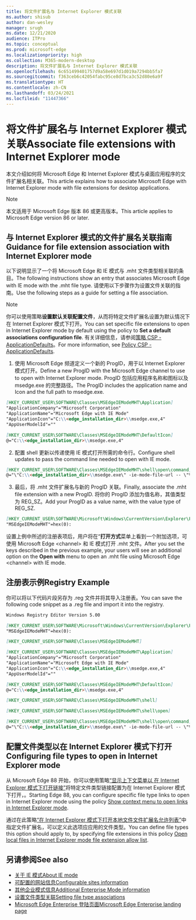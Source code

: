 ```yaml
---
title: 将文件扩展名与 Internet Explorer 模式关联
ms.author: shisub
author: dan-wesley
manager: srugh
ms.date: 12/21/2020
audience: ITPro
ms.topic: conceptual
ms.prod: microsoft-edge
ms.localizationpriority: high
ms.collection: M365-modern-desktop
description: 将文件扩展名与 Internet Explorer 模式关联
ms.openlocfilehash: 6c651499401757d9a58e697d1d019a7294bb5fa7
ms.sourcegitcommit: f363ceb6c42054fabc95ce8d7bca3c52d80e6a9f
ms.translationtype: HT
ms.contentlocale: zh-CN
ms.lasthandoff: 03/24/2021
ms.locfileid: "11447366"
---
```

# <a name="associate-file-extensions-with-internet-explorer-mode"></a><span data-ttu-id="16f02-103">将文件扩展名与 Internet Explorer 模式关联</span><span class="sxs-lookup"><span data-stu-id="16f02-103">Associate file extensions with Internet Explorer mode</span></span>

<span data-ttu-id="16f02-104">本文介绍如何将 Microsoft Edge 和 Internet Explorer 模式与桌面应用程序的文件扩展名相关联。</span><span class="sxs-lookup"><span data-stu-id="16f02-104">This article explains how to associate Microsoft Edge with Internet Explorer mode with file extensions for desktop applications.</span></span>

> [!NOTE]
> <span data-ttu-id="16f02-105">本文适用于 Microsoft Edge 版本 86 或更高版本。</span><span class="sxs-lookup"><span data-stu-id="16f02-105">This article applies to Microsoft Edge version 86 or later.</span></span>

## <a name="guidance-for-file-extension-association-with-internet-explorer-mode"></a><span data-ttu-id="16f02-106">与 Internet Explorer 模式的文件扩展名关联指南</span><span class="sxs-lookup"><span data-stu-id="16f02-106">Guidance for file extension association with Internet Explorer mode</span></span>

<span data-ttu-id="16f02-107">以下说明显示了一个将 Microsoft Edge 和 IE 模式与 .mht 文件类型相关联的条目。</span><span class="sxs-lookup"><span data-stu-id="16f02-107">The following instructions show an entry that associates Microsoft Edge with IE mode with the .mht file type.</span></span> <span data-ttu-id="16f02-108">请使用以下步骤作为设置文件关联的指南。</span><span class="sxs-lookup"><span data-stu-id="16f02-108">Use the following steps as a guide for setting a file association.</span></span>

> [!NOTE]
> <span data-ttu-id="16f02-109">你可以使用策略**设置默认关联配置文件**，从而将特定文件扩展名设置为默认情况下在 Internet Explorer 模式下打开。</span><span class="sxs-lookup"><span data-stu-id="16f02-109">You can set specific file extensions to open in Internet Explorer mode by default using the policy to **Set a default associations configuration file**.</span></span> <span data-ttu-id="16f02-110">有关详细信息，请参阅[策略 CSP - ApplicationDefaults](/windows/client-management/mdm/policy-csp-applicationdefaults#applicationdefaults-defaultassociationsconfiguration)。</span><span class="sxs-lookup"><span data-stu-id="16f02-110">For more information, see [Policy CSP - ApplicationDefaults](/windows/client-management/mdm/policy-csp-applicationdefaults#applicationdefaults-defaultassociationsconfiguration).</span></span>

1. <span data-ttu-id="16f02-111">使用 Microsoft Edge 频道定义一个新的 ProgID，用于以 Internet Explorer 模式打开。</span><span class="sxs-lookup"><span data-stu-id="16f02-111">Define a new ProgID with the Microsoft Edge channel to use to open with Internet Explorer mode.</span></span> <span data-ttu-id="16f02-112">ProgID 包括应用程序名称和图标以及 msedge.exe 的完整路径。</span><span class="sxs-lookup"><span data-stu-id="16f02-112">The ProgID includes the application name and Icon and the full path to msedge.exe.</span></span>

```markdown
[HKEY_CURRENT_USER\SOFTWARE\Classes\MSEdgeIEModeMHT\Application]
"ApplicationCompany"="Microsoft Corporation"
"ApplicationName"="Microsoft Edge with IE Mode"
"ApplicationIcon"="C:\\<edge_installation_dir>\\msedge.exe,4"
"AppUserModelId"=""
```

```markdown
[HKEY_CURRENT_USER\SOFTWARE\Classes\MSEdgeIEModeMHT\DefaultIcon]
@="C:\\<edge_installation_dir>\\msedge.exe,4"
```

2. <span data-ttu-id="16f02-113">配置 shell 更新以传递使用 IE 模式打开所需的命令行。</span><span class="sxs-lookup"><span data-stu-id="16f02-113">Configure shell updates to pass the command line needed to open with IE mode.</span></span>

```markdown
[HKEY_CURRENT_USER\SOFTWARE\Classes\MSEdgeIEModeMHT\shell\open\command]
@="\"C:\\<edge_installation_dir>\\msedge.exe\" -ie-mode-file-url -- \"%1\""
```

3. <span data-ttu-id="16f02-114">最后，将 .mht 文件扩展名与新的 ProgID 关联。</span><span class="sxs-lookup"><span data-stu-id="16f02-114">Finally, associate the .mht file extension with a new ProgID.</span></span> <span data-ttu-id="16f02-115">将你的 ProgID 添加为值名称，其值类型为 REG_SZ。</span><span class="sxs-lookup"><span data-stu-id="16f02-115">Add your ProgID as a value name, with the value type of REG_SZ.</span></span>

```markdown
[HKEY_CURRENT_USER\SOFTWARE\Microsoft\Windows\CurrentVersion\Explorer\FileExts\.mht\OpenWithProgids]
"MSEdgeIEModeMHT"=hex(0):
```

<span data-ttu-id="16f02-116">设置上例中所述的注册表项后，用户将在“**打开方式**菜单上看到一个附加选项，可使用 Microsoft Edge \<channel\> 和 IE 模式打开 .mht 文件。</span><span class="sxs-lookup"><span data-stu-id="16f02-116">After you set the keys described in the previous example, your users will see an additional option on the **Open with** menu to open an .mht file using Microsoft Edge \<channel\> with IE mode.</span></span>

## <a name="registry-example"></a><span data-ttu-id="16f02-117">注册表示例</span><span class="sxs-lookup"><span data-stu-id="16f02-117">Registry Example</span></span>

<span data-ttu-id="16f02-118">你可以将以下代码片段另存为 .reg 文件并将其导入注册表。</span><span class="sxs-lookup"><span data-stu-id="16f02-118">You can save the following code snippet as a .reg file and import it into the registry.</span></span>

```markdown
Windows Registry Editor Version 5.00

[HKEY_CURRENT_USER\SOFTWARE\Microsoft\Windows\CurrentVersion\Explorer\FileExts\.mht\OpenWithProgids]
"MSEdgeIEModeMHT"=hex(0):

[HKEY_CURRENT_USER\SOFTWARE\Classes\MSEdgeIEModeMHT]

[HKEY_CURRENT_USER\SOFTWARE\Classes\MSEdgeIEModeMHT\Application]
"ApplicationCompany"="Microsoft Corporation"
"ApplicationName"="Microsoft Edge with IE Mode"
"ApplicationIcon"="C:\\<edge_installation_dir>\\msedge.exe,4"
"AppUserModelId"=""

[HKEY_CURRENT_USER\SOFTWARE\Classes\MSEdgeIEModeMHT\DefaultIcon]
@="C:\\<edge_installation_dir>\\msedge.exe,4"

[HKEY_CURRENT_USER\SOFTWARE\Classes\MSEdgeIEModeMHT\shell]

[HKEY_CURRENT_USER\SOFTWARE\Classes\MSEdgeIEModeMHT\shell\open]

[HKEY_CURRENT_USER\SOFTWARE\Classes\MSEdgeIEModeMHT\shell\open\command]
@="\"C:\\<edge_installation_dir>\\msedge.exe\" -ie-mode-file-url -- \"%1\""

```
## <a name="configuring-file-types-to-open-in-internet-explorer-mode"></a><span data-ttu-id="16f02-119">配置文件类型以在 Internet Explorer 模式下打开</span><span class="sxs-lookup"><span data-stu-id="16f02-119">Configuring file types to open in Internet Explorer mode</span></span>

<span data-ttu-id="16f02-120">从 Microsoft Edge 88 开始，你可以使用策略[“显示上下文菜单以 在 Internet Explorer 模式下打开链接”](./microsoft-edge-policies.md#show-context-menu-to-open-a-link-in-internet-explorer-mode)将特定文件类型链接配置为在 Internet Explorer 模式下打开，。</span><span class="sxs-lookup"><span data-stu-id="16f02-120">Starting Edge 88, you can configure specific file type links to open in Internet Explorer mode using the policy [Show context menu to open links in Internet Explorer mode](./microsoft-edge-policies.md#show-context-menu-to-open-a-link-in-internet-explorer-mode).</span></span> 

<span data-ttu-id="16f02-121">通过在此策略[“在 Internet Explorer 模式下打开本地文件文件扩展名允许列表”](./microsoft-edge-policies.md#internetexplorerintegrationlocalfileextensionallowlist)中指定文件扩展名，可以定义此选项应应用的文件类型。</span><span class="sxs-lookup"><span data-stu-id="16f02-121">You can define file types this option should apply to, by specifying file extensions in this policy [Open local files in Internet Explorer mode file extension allow list](./microsoft-edge-policies.md#internetexplorerintegrationlocalfileextensionallowlist).</span></span> 

## <a name="see-also"></a><span data-ttu-id="16f02-122">另请参阅</span><span class="sxs-lookup"><span data-stu-id="16f02-122">See also</span></span>

- [<span data-ttu-id="16f02-123">关于 IE 模式</span><span class="sxs-lookup"><span data-stu-id="16f02-123">About IE mode</span></span>](./edge-ie-mode.md)
- [<span data-ttu-id="16f02-124">可配置的网站信息</span><span class="sxs-lookup"><span data-stu-id="16f02-124">Configurable sites information</span></span>](./edge-learnmore-configurable-sites-ie-mode.md)
- [<span data-ttu-id="16f02-125">其他企业模式信息</span><span class="sxs-lookup"><span data-stu-id="16f02-125">Additional Enterprise Mode information</span></span>](/internet-explorer/ie11-deploy-guide/enterprise-mode-overview-for-ie11)
- [<span data-ttu-id="16f02-126">设置文件类型关联</span><span class="sxs-lookup"><span data-stu-id="16f02-126">Setting file type associations</span></span>](/windows/win32/shell/fa-file-types)
- [<span data-ttu-id="16f02-127">Microsoft Edge Enterprise 登陆页面</span><span class="sxs-lookup"><span data-stu-id="16f02-127">Microsoft Edge Enterprise landing page</span></span>](https://aka.ms/EdgeEnterprise)